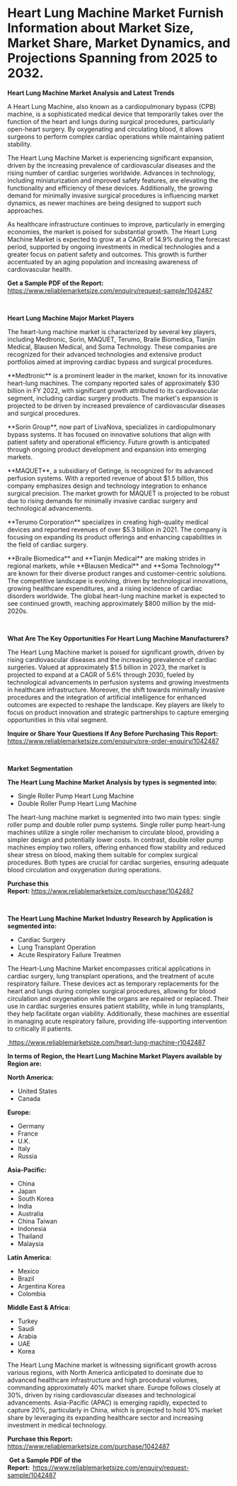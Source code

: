 <p><h1>Heart Lung Machine Market Furnish Information about Market Size, Market Share, Market Dynamics, and Projections Spanning from 2025 to 2032.</h1></p><p><strong>Heart Lung Machine Market Analysis and Latest Trends</strong></p>
<p><p>A Heart Lung Machine, also known as a cardiopulmonary bypass (CPB) machine, is a sophisticated medical device that temporarily takes over the function of the heart and lungs during surgical procedures, particularly open-heart surgery. By oxygenating and circulating blood, it allows surgeons to perform complex cardiac operations while maintaining patient stability. </p><p>The Heart Lung Machine Market is experiencing significant expansion, driven by the increasing prevalence of cardiovascular diseases and the rising number of cardiac surgeries worldwide. Advances in technology, including miniaturization and improved safety features, are elevating the functionality and efficiency of these devices. Additionally, the growing demand for minimally invasive surgical procedures is influencing market dynamics, as newer machines are being designed to support such approaches.</p><p>As healthcare infrastructure continues to improve, particularly in emerging economies, the market is poised for substantial growth. The Heart Lung Machine Market is expected to grow at a CAGR of 14.9% during the forecast period, supported by ongoing investments in medical technologies and a greater focus on patient safety and outcomes. This growth is further accentuated by an aging population and increasing awareness of cardiovascular health.</p></p>
<p><strong>Get a Sample PDF of the Report:&nbsp;</strong> <a href="https://www.reliablemarketsize.com/enquiry/request-sample/1042487?utm_campaign=3509&utm_medium=2&utm_source=Github&utm_content=ia&utm_term=14042025&utm_id=heart-lung-machine">https://www.reliablemarketsize.com/enquiry/request-sample/1042487</a></p>
<p>&nbsp;</p>
<p><strong>Heart Lung Machine Major Market Players</strong></p>
<p><p>The heart-lung machine market is characterized by several key players, including Medtronic, Sorin, MAQUET, Terumo, Braile Biomedica, Tianjin Medical, Blausen Medical, and Soma Technology. These companies are recognized for their advanced technologies and extensive product portfolios aimed at improving cardiac bypass and surgical procedures.</p><p>**Medtronic** is a prominent leader in the market, known for its innovative heart-lung machines. The company reported sales of approximately $30 billion in FY 2022, with significant growth attributed to its cardiovascular segment, including cardiac surgery products. The market's expansion is projected to be driven by increased prevalence of cardiovascular diseases and surgical procedures.</p><p>**Sorin Group**, now part of LivaNova, specializes in cardiopulmonary bypass systems. It has focused on innovative solutions that align with patient safety and operational efficiency. Future growth is anticipated through ongoing product development and expansion into emerging markets.</p><p>**MAQUET**, a subsidiary of Getinge, is recognized for its advanced perfusion systems. With a reported revenue of about $1.5 billion, this company emphasizes design and technology integration to enhance surgical precision. The market growth for MAQUET is projected to be robust due to rising demands for minimally invasive cardiac surgery and technological advancements.</p><p>**Terumo Corporation** specializes in creating high-quality medical devices and reported revenues of over $5.3 billion in 2021. The company is focusing on expanding its product offerings and enhancing capabilities in the field of cardiac surgery.</p><p>**Braile Biomedica** and **Tianjin Medical** are making strides in regional markets, while **Blausen Medical** and **Soma Technology** are known for their diverse product ranges and customer-centric solutions. The competitive landscape is evolving, driven by technological innovations, growing healthcare expenditures, and a rising incidence of cardiac disorders worldwide. The global heart-lung machine market is expected to see continued growth, reaching approximately $800 million by the mid-2020s.</p></p>
<p>&nbsp;</p>
<p><strong>What Are The Key Opportunities For Heart Lung Machine Manufacturers?</strong></p>
<p><p>The Heart Lung Machine market is poised for significant growth, driven by rising cardiovascular diseases and the increasing prevalence of cardiac surgeries. Valued at approximately $1.5 billion in 2023, the market is projected to expand at a CAGR of 5.6% through 2030, fueled by technological advancements in perfusion systems and growing investments in healthcare infrastructure. Moreover, the shift towards minimally invasive procedures and the integration of artificial intelligence for enhanced outcomes are expected to reshape the landscape. Key players are likely to focus on product innovation and strategic partnerships to capture emerging opportunities in this vital segment.</p></p>
<p><strong>Inquire or Share Your Questions If Any Before Purchasing This Report:</strong> <a href="https://www.reliablemarketsize.com/enquiry/pre-order-enquiry/1042487?utm_campaign=3509&utm_medium=2&utm_source=Github&utm_content=ia&utm_term=14042025&utm_id=heart-lung-machine">https://www.reliablemarketsize.com/enquiry/pre-order-enquiry/1042487</a></p>
<p>&nbsp;</p>
<p><strong>Market Segmentation</strong></p>
<p><strong>The Heart Lung Machine Market Analysis by types is segmented into:</strong></p>
<p><ul><li>Single Roller Pump Heart Lung Machine</li><li>Double Roller Pump Heart Lung Machine</li></ul></p>
<p><p>The heart-lung machine market is segmented into two main types: single roller pump and double roller pump systems. Single roller pump heart-lung machines utilize a single roller mechanism to circulate blood, providing a simpler design and potentially lower costs. In contrast, double roller pump machines employ two rollers, offering enhanced flow stability and reduced shear stress on blood, making them suitable for complex surgical procedures. Both types are crucial for cardiac surgeries, ensuring adequate blood circulation and oxygenation during operations.</p></p>
<p><strong>Purchase this Report:&nbsp;</strong><a href="https://www.reliablemarketsize.com/purchase/1042487?utm_campaign=3509&utm_medium=2&utm_source=Github&utm_content=ia&utm_term=14042025&utm_id=heart-lung-machine">https://www.reliablemarketsize.com/purchase/1042487</a></p>
<p>&nbsp;</p>
<p><strong>The Heart Lung Machine Market Industry Research by Application is segmented into:</strong></p>
<p><ul><li>Cardiac Surgery</li><li>Lung Transplant Operation</li><li>Acute Respiratory Failure Treatmen</li></ul></p>
<p><p>The Heart-Lung Machine Market encompasses critical applications in cardiac surgery, lung transplant operations, and the treatment of acute respiratory failure. These devices act as temporary replacements for the heart and lungs during complex surgical procedures, allowing for blood circulation and oxygenation while the organs are repaired or replaced. Their use in cardiac surgeries ensures patient stability, while in lung transplants, they help facilitate organ viability. Additionally, these machines are essential in managing acute respiratory failure, providing life-supporting intervention to critically ill patients.</p></p>
<p><a href="https://www.reliablemarketsize.com/heart-lung-machine-r1042487?utm_campaign=3509&utm_medium=2&utm_source=Github&utm_content=ia&utm_term=14042025&utm_id=heart-lung-machine">&nbsp;https://www.reliablemarketsize.com/heart-lung-machine-r1042487</a></p>
<p><strong>In terms of Region, the Heart Lung Machine Market Players available by Region are:</strong></p>
<p>
    <p> <strong> North America: </strong>
        <ul>
            <li>United States</li>
            <li>Canada</li>
        </ul>
        </p> 
    <p> <strong> Europe: </strong>
        <ul>
            <li>Germany</li>
            <li>France</li>
            <li>U.K.</li>
            <li>Italy</li>
            <li>Russia</li>
        </ul>
        </p> 
    <p> <strong> Asia-Pacific: </strong>
        <ul>
            <li>China</li>
            <li>Japan</li>
            <li>South Korea</li>
            <li>India</li>
            <li>Australia</li>
            <li>China Taiwan</li>
            <li>Indonesia</li>
            <li>Thailand</li>
            <li>Malaysia</li>
        </ul>
        </p> 
    <p> <strong> Latin America: </strong>
        <ul>
            <li>Mexico</li>
            <li>Brazil</li>
            <li>Argentina Korea</li>
            <li>Colombia</li>
        </ul>
        </p> 
    <p> <strong> Middle East & Africa: </strong>
        <ul>
            <li>Turkey</li>
            <li>Saudi</li>
            <li>Arabia</li>
            <li>UAE</li>
            <li>Korea</li>
        </ul>
    </p>
    </p>
<p><p>The Heart Lung Machine market is witnessing significant growth across various regions, with North America anticipated to dominate due to advanced healthcare infrastructure and high procedural volumes, commanding approximately 40% market share. Europe follows closely at 30%, driven by rising cardiovascular diseases and technological advancements. Asia-Pacific (APAC) is emerging rapidly, expected to capture 20%, particularly in China, which is projected to hold 10% market share by leveraging its expanding healthcare sector and increasing investment in medical technology.</p></p>
<p><strong>Purchase this Report: </strong><a href="https://www.reliablemarketsize.com/purchase/1042487?utm_campaign=3509&utm_medium=2&utm_source=Github&utm_content=ia&utm_term=14042025&utm_id=heart-lung-machine">https://www.reliablemarketsize.com/purchase/1042487</a></p>
<p>&nbsp;<strong>Get a Sample PDF of the Report:&nbsp;&nbsp;</strong><a href="https://www.reliablemarketsize.com/enquiry/request-sample/1042487?utm_campaign=3509&utm_medium=2&utm_source=Github&utm_content=ia&utm_term=14042025&utm_id=heart-lung-machine">https://www.reliablemarketsize.com/enquiry/request-sample/1042487</a></p>
<p><strong></strong></p>
<p><p></p><p></p><p></p></p>